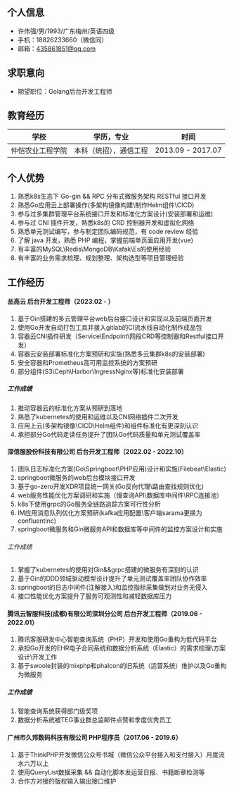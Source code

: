 ## 个人信息

- 许伟强/男/1993/广东梅州/英语四级  
- 手机：18826233660（微信同）  
- 邮箱：435861851@qq.com

## 求职意向

- 期望职位：Golang后台开发工程师

## 教育经历

| 学校         | 学历，专业     | 时间              |
| ------------ | -------------- | ----------------- |
| 仲恺农业工程学院 | 本科（统招），通信工程 | 2013.09 - 2017.07 |

## 个人优势

1. 熟悉k8s生态下 Go-gin && RPC 分布式微服务架构 RESTful 接口开发
2. 熟悉Go应用云上部署操作(多架构镜像构建\制作Helm组件\CICD)
3. 参与过多集群管理平台系统接口开发和标准化方案设计(安装部署和运维)
4. 参与过 CNI 插件开发，熟悉k8s的 CRD 控制器开发和虚拟化网络
5. 熟悉单元测试编写，参与制定团队编码规范，有 code review 经验
6. 了解 java 开发，熟悉 PHP 编程，掌握前端单页面应用开发(vue)
7. 有丰富的MySQL\Redis\MongoDB\Kafak\Es的使用经验
8. 有丰富的业务需求梳理、规划整理、架构选型等项目管理经验

## 工作经历

#### 品高云 后台开发工程师（2023.02 - ）

1. 基于Gin搭建的多云管理平台web后台接口设计和实现以及前端页面开发
2. 使用Go开发自动打包工具并接入gitlab的CI流水线自动化制作成品包
3. 容器云CNI插件研发（Service\Endpoint\网段CRD等控制器和Restful接口开发）
4. 容器云安装部署标准化方案预研和实施(熟悉多云集群k8s的安装部署)
5. 安全容器和Prometheus高可用监控系统的方案预研
6. 部分组件(S3\Ceph\Harbor\IngressNginx等)标准化安装部署

##### 工作成绩

1. 推动容器云的标准化方案从预研到落地
2. 熟悉了kubernetes的使用和运维以及CNI网络插件二次开发
3. 应用上云(多架构镜像\CICD\Helm组件)和组件标准化有更深刻认识
4. 承担部分Go代码走读任务提升了团队Go代码质量和单元测试覆盖率

#### 深信服股份科技有限公司 后台开发工程师（2022.02 - 2022.10）

1. 团队日志标准化方案(Go\Springboot\PHP应用)设计和实施(Filebeat\Elastic)
2. springboot微服务的web后台模块接口开发
3. 基于go-zero开发XDR项目统一网关(Go反向代理\路由查找规则优化)
4. web服务性能优化方案调研和实施（慢查询API\数据库中间件\RPC连接池）
5. k8s下使用grpc的Go服务全链路追踪方案可行性分析
6. IM应用消息队列优化方案预研(kafka应用配置\客户端sarama更换为confluentinc)
7. springboot微服务和Gin微服务API和数据库等中间件的监控方案设计和实施

###### 工作成绩

1. 掌握了kubernetes的使用对Gin&&grpc搭建的微服务有深刻的认识
2. 基于Gin的DDD领域驱动模型设计提升了单元测试覆盖率团队协作效率
3. springboot的日志中间件(注解接入)和监控指标采集做到对业务无侵入
4. 接口性能优化方案提升了服务可观测性和减轻数据库压力

#### 腾讯云智服科技(成都)有限公司深圳分公司 后台开发工程师（2019.06 - 2022.01）

1. 腾讯客服研发中心智能查询系统（PHP）开发和使用Go重构为低代码平台
2. 承担Go开发的EHR电子合同系统和数据分析系统（Elastic）的需求梳理\方案设计\开发工作
3. 基于swoole封装的mixphp和phalcon的旧系统（运营系统）维护以及Go重构为微服务

##### 工作成绩

1. 智能查询系统获得部门级奖项
2. 数据分析系统被TEG事业群总监邮件点赞和季度优秀员工

#### 广州市久邦数码科技有限公司 PHP程序员（2017.06 - 2019.6）

1. 基于ThinkPHP开发微信公众号书城（微信公众平台接入和支付接入）月度流水六万以上
2. 使用QueryList数据采集 && 自动化脚本发运营日报、书籍断章检测等
3. 合作方对接的版权输入输出接口维护
